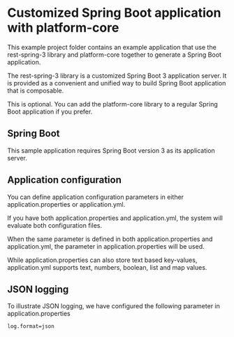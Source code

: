 # Customized Spring Boot application with platform-core

This example project folder contains an example application that use the rest-spring-3 library and platform-core
together to generate a Spring Boot application.

The rest-spring-3 library is a customized Spring Boot 3 application server. It is provided as a convenient and unified
way to build Spring Boot application that is composable. 

This is optional. You can add the platform-core library to a regular Spring Boot application if you prefer.

## Spring Boot

This sample application requires Spring Boot version 3 as its application server.

## Application configuration

You can define application configuration parameters in either application.properties or application.yml.

If you have both application.properties and application.yml, the system will evaluate both configuration files.

When the same parameter is defined in both application.properties and application.yml, the parameter in
application.properties will be used.

While application.properties can also store text based key-values, application.yml supports text, numbers, boolean,
list and map values.

## JSON logging

To illustrate JSON logging, we have configured the following parameter in application.properties

```shell
log.format=json
```
